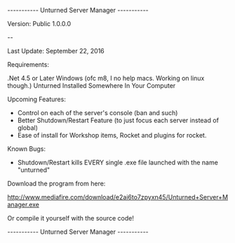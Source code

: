 ----------- Unturned Server Manager -----------

Version: Public 1.0.0.0

--

Last Update: September 22, 2016

Requirements:

.Net 4.5 or Later
Windows (ofc m8, I no help macs. Working on linux though.)
Unturned Installed Somewhere In Your Computer


Upcoming Features:

* Control on each of the server's console (ban and such)
* Better Shutdown/Restart Feature (to just focus each server instead of global)
* Ease of install for Workshop items, Rocket and plugins for rocket.

Known Bugs:

* Shutdown/Restart kills EVERY single .exe file launched with the name "unturned"


Download the program from here:

http://www.mediafire.com/download/e2ai6to7zpyxn45/Unturned+Server+Manager.exe

Or compile it yourself with the source code!

----------- Unturned Server Manager -----------
